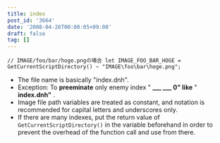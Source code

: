 ```yaml
---
title: index
post_id: '3664'
date: '2008-04-26T00:00:05+09:00'
draft: false
tag: []
---
```


`// IMAGE/foo/bar/hoge.pngの場合 let IMAGE_FOO_BAR_HOGE = GetCurrentScriptDirectory() ~ "IMAGE\foo\bar\hoge.png";`

*   The file name is basically "index.dnh".
*   Exception: To **preeminate** only enemy index " **___ ___ 0" like** " **index.dnh"** .
*   Image file path variables are treated as constant, and notation is recommended for capital letters and underscores only.
*   If there are many indexes, put the return value of `GetCurrentScriptDirectory()` in the variable beforehand in order to prevent the overhead of the function call and use from there.